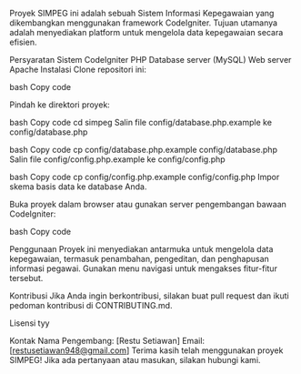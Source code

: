 Proyek SIMPEG ini adalah sebuah Sistem Informasi Kepegawaian yang dikembangkan menggunakan framework CodeIgniter. Tujuan utamanya adalah menyediakan platform untuk mengelola data kepegawaian secara efisien.

Persyaratan Sistem
CodeIgniter
PHP 
Database server (MySQL)
Web server Apache
Instalasi
Clone repositori ini:

bash
Copy code

Pindah ke direktori proyek:

bash
Copy code
cd simpeg
Salin file config/database.php.example ke config/database.php

bash
Copy code
cp config/database.php.example config/database.php
Salin file config/config.php.example ke config/config.php 

bash
Copy code
cp config/config.php.example config/config.php
Impor skema basis data ke database Anda.

Buka proyek dalam browser atau gunakan server pengembangan bawaan CodeIgniter:

bash
Copy code

Penggunaan
Proyek ini menyediakan antarmuka untuk mengelola data kepegawaian, termasuk penambahan, pengeditan, dan penghapusan informasi pegawai. Gunakan menu navigasi untuk mengakses fitur-fitur tersebut.

Kontribusi
Jika Anda ingin berkontribusi, silakan buat pull request dan ikuti pedoman kontribusi di CONTRIBUTING.md.

Lisensi
tyy

Kontak
Nama Pengembang: [Restu Setiawan]
Email: [restusetiawan948@gmail.com]
Terima kasih telah menggunakan proyek SIMPEG! Jika ada pertanyaan atau masukan, silakan hubungi kami.
